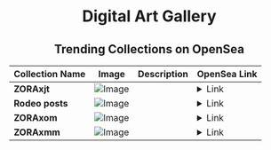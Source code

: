 <div align="center">

# Digital Art Gallery

## Trending Collections on OpenSea

| Collection Name                       | Image                                                                                     | Description                       | OpenSea Link                                                                                          |
|---------------------------------------|-------------------------------------------------------------------------------------------|-----------------------------------|--------------------------------------------------------------------------------------------------------|
| **ZORAxjt** | ![Image](https://i.seadn.io/s/raw/files/cb6dd165a614c7fef1789f048e3b5fa0.png?w=500&auto=format?w=200&auto=format) |  | <details><summary>Link</summary>[ZORAxjt](https://opensea.io/collection/zoraxjt)</details> |
| **Rodeo posts** | ![Image](https://i.seadn.io/s/raw/files/ed1f4cdfb7e4785f6b23dc016750795b.jpg?w=500&auto=format?w=200&auto=format) |  | <details><summary>Link</summary>[Rodeo posts](https://opensea.io/collection/rodeo-posts-2476)</details> |
| **ZORAxom** | ![Image](https://i.seadn.io/s/raw/files/7cac3328663ace58473b68a4501e17f6.png?w=500&auto=format?w=200&auto=format) |  | <details><summary>Link</summary>[ZORAxom](https://opensea.io/collection/zoraxom)</details> |
| **ZORAxmm** | ![Image](https://i.seadn.io/s/raw/files/f94e20eb46eb03e175290eac32aa3eb8.png?w=500&auto=format?w=200&auto=format) |  | <details><summary>Link</summary>[ZORAxmm](https://opensea.io/collection/zoraxmm)</details> |

</div>